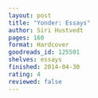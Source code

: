```yaml
---
layout: post
title: "Yonder: Essays"
author: Siri Hustvedt
pages: 160
format: Hardcover
goodreads_id: 125501
shelves: essays
finished: 2014-04-30
rating: 4
reviewed: false
---
```

